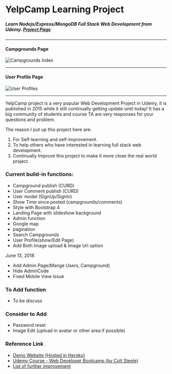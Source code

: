 
# YelpCamp Learning Project

##### Learn Nodejs/Express/MongoDB Full Stack Web Development from Udemy. [Project Page](https://kelvindevop.github.io/yelpcampProject/)

---

#### Campgrounds Page
![Campgrounds Index](http://res.cloudinary.com/kledu188833/image/upload/q_auto/v1528865000/Screen_Shot_2018-06-13_at_12.32.19_PM.png "Show Case Page")

---
#### User Profile Page

![User Profiles ](http://res.cloudinary.com/kledu188833/image/upload/q_auto/v1528864992/Screen_Shot_2018-06-13_at_12.05.56_PM.png "User ShowCase")

---

YelpCamp project is a very popular Web Development Project in Udemy, it is published in 2015 while it still continually getting update until today!
It has a big community of students and course TA are very responses for your questions and problem.

The reason I put up this project here are:

1. For Self-learning and self-improvement.
2. To help others who have interested in learning full stack web development.
3. Continually Improve this project to make it more close the real world project.


### Current build-in functions:
- Campground publish (CURD)
- User Comment publish (CURD)
- User model (SignUp/SignIn)
- Show Time since posted (campgrounds/comments)
- Style with Bootstrap 4
- Landing Page with slideshow background
- Admin function
- Google map
- pagination
- Search Campgrounds
- User Profile(show/Edit Page)
- Add Both Image upload & Image Url option

June 13, 2018
- Add Admin Page(Mange Users, Campground)
- Hide AdminCode
- Fixed Mobile View Issue


### To Add function
- To be discuss


### Consider to Add
- Password reset
- Image Edit (upload in avatar or other area if possible)


### Reference Link

- [Demo Website (Hosted in Heroku)](https://yelpcamp-learning.herokuapp.com/)
- [Udemy Course - Web Developer Bootcamp (by Colt Steele)](https://www.udemy.com/the-web-developer-bootcamp/learn/v4/overview)
- [List of further improvement](https://www.udemy.com/the-web-developer-bootcamp/learn/v4/t/lecture/6754188?start=0)
